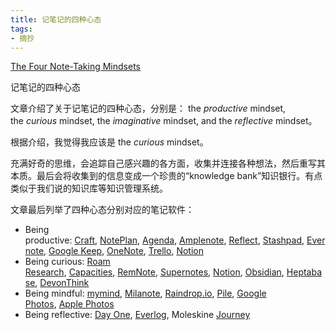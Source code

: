 ```yaml
---
title: 记笔记的四种心态
tags:
- 摘抄
---
```

[The Four Note-Taking Mindsets](https://cameron-sea.medium.com/the-four-note-taking-mindsets-8b3302c4d963)

记笔记的四种心态

文章介绍了关于记笔记的四种心态，分别是： the _productive_ mindset, the _curious_ mindset, the _imaginative_ mindset, and the _reflective_ mindset。

根据介绍，我觉得我应该是 the _curious_ mindset。

充满好奇的思维，会追踪自己感兴趣的各方面，收集并连接各种想法，然后重写其本质。最后会将收集到的信息变成一个珍贵的“knowledge bank”知识银行。有点类似于我们说的知识库等知识管理系统。

文章最后列举了四种心态分别对应的笔记软件：

- Being productive: [Craft](http://craft.do/), [NotePlan](http://noteplan.co/), [Agenda](http://agenda.com/), [Amplenote](http://amplenote.com/), [Reflect](http://reflect.app/), [Stashpad](http://stashpad.com/), [Evernote](http://evernote.com/), [Google Keep](http://google.com/keep), [OneNote](https://www.microsoft.com/en-us/microsoft-365/onenote/digital-note-taking-app), [Trello](http://trello.com/), [Notion](http://notion.so/)
- Being curious: [Roam Research](http://roamresearch.com/), [Capacities](http://capacities.io/), [RemNote](http://remnote.io/), [Supernotes](http://supernotes.app/), [Notion](http://notion.so/), [Obsidian](http://obsidian.md/), [Heptabase](http://heptabase.com/), [DevonThink](https://www.devontechnologies.com/apps/devonthink)
- Being mindful: [mymind](https://mymind.com/), [Milanote](http://milanote.com/), [Raindrop.io](http://raindrop.io/), [Pile](https://pile.ie/), [Google Photos](https://www.google.com/photos/about/), [Apple Photos](https://www.apple.com/ios/photos/)
- Being reflective: [Day One](http://dayoneapp.com/), [Everlog](https://everlog.app/), Moleskine [Journey](https://www.moleskine.com/en-us/shop/moleskine-smart/apps-and-services/journey/)